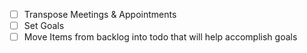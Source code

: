 - [ ] Transpose Meetings & Appointments
- [ ] Set Goals
- [ ] Move Items from backlog into todo that will help accomplish goals